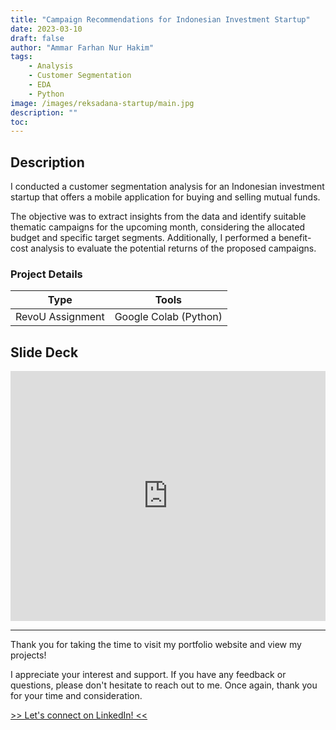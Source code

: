 ```yaml
---
title: "Campaign Recommendations for Indonesian Investment Startup"
date: 2023-03-10
draft: false
author: "Ammar Farhan Nur Hakim"
tags:
    - Analysis
    - Customer Segmentation
    - EDA
    - Python
image: /images/reksadana-startup/main.jpg
description: ""
toc:
---
```


## Description

I conducted a customer segmentation analysis for an Indonesian investment startup that offers a mobile application for buying and selling mutual funds. 

The objective was to extract insights from the data and identify suitable thematic campaigns for the upcoming month, considering the allocated budget and specific target segments. Additionally, I performed a benefit-cost analysis to evaluate the potential returns of the proposed campaigns.

### Project Details
| Type       | Tools    |
| ---------- | -------- |
| RevoU Assignment | Google Colab (Python) |

## Slide Deck

<iframe src="https://docs.google.com/presentation/d/e/2PACX-1vTBIDMiO5f-nAuIfCmOYzgiZ2dQoII8OTl1UlKx_iRebPCK_2kW97faxnKnfnB15i9vXn3LLjXa08iK/embed?start=false&loop=false&delayms=3000" frameborder="0" width="100%" height="400" allowfullscreen="true" mozallowfullscreen="true" webkitallowfullscreen="true"></iframe>

---

Thank you for taking the time to visit my portfolio website and view my projects!

I appreciate your interest and support. If you have any feedback or questions, please don't hesitate to reach out to me. Once again, thank you for your time and consideration.

<a href="https://www.linkedin.com/in/ahanaki/" target="_blank">>> Let's connect on LinkedIn! <<</a>